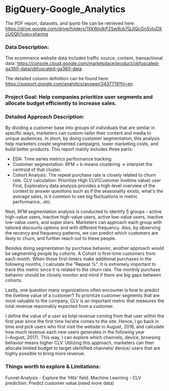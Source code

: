 # BigQuery-Google_Analytics

The PDF report, datasets, and ipynb file can be retrieved here: https://drive.google.com/drive/folders/1XkWsdkP2Sw9cb7QJIQcGnSvtuDXzU0Qh?usp=sharing

### Data Description:
The ecommerce website data includes traffic source, content, transactional data: https://console.cloud.google.com/marketplace/product/obfuscated-ga360-data/obfuscated-ga360-data

The detailed column definition can be found here: https://support.google.com/analytics/answer/3437719?hl=en

### Project Goal: Help companies prioritize user segments and allocate budget efficiently to increase sales.
### Detailed Approach Description:
By dividing a customer base into groups of individuals that are similar in specific ways, marketers can custom-tailor their content and media to unique audiences. In short, by doing customer segmentation, this analysis help marketers create segmented campaigns, lower marketing costs, and build better products. This report mainly includes three parts:

- EDA: Time series metrics performance tracking
- Customer segmentation: RFM + k-means clustering -> interpret the centroid of that cluster.
- Cohort Analysis: The repeat purchase rate is closely related to churn rate.
CLV calculation: Prioritize High CLV(Customer livetime value) user
First, Exploratory data analysis provides a high-level overview of the context to answer questions such as if the seasonality exists, what's the average sales, is it common to see big fluctuations in metric performance...etc.

Next, RFM segmentation analysis is conducted to identify 5 groups - active high-value users, inactive high-value users, active low-value users, inactive low-value users, and super stars. Marketers can approach each group with tailored discounts options and with different frequency. Also, by observing the recency and frequency patterns, we can predict which customers are likely to churn, and further reach out to these people.

Besides doing segmentation by purchase behavior, another approach would be segmenting people by cohorts. A Cohort is first-time customers from each month. When those first-timers make additional purchases in the following months, I calculate the "Repeat %". It is extremely important to track this metric since it is related to the churn rate. The monthly purchase behavior should be closely monitor and mind if there are big gaps between cohorts.

Lastly, one question many organizations often encounter is how to predict the livetime value of a customer? To prioritize customer segments that are most valuable to the company, CLV is an important metric that measures the total revenue reasonably expected from a customer.

I define the value of a user as total revenue coming from that user within the first year since the first time he/she comes to the site. Hence, I go back in time and pick users who first visit the website in August, 2016, and calculate how much revenue each new users generates in the following year (~August, 2017). This way, I can explore which channels, device, browsing behavior means higher CLV. Utilizing this approach, marketers can then allocate limited budget to target identified channels/ device/ users that are highly possible to bring more revenue.

### Things worth to explore & Limitations:
Funnel Analysis - Explore the 'Hits' field.
Machine Learning - CLV prediction: Predict customer value.(need more data)
